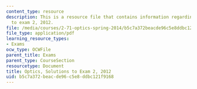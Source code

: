 ```yaml
---
content_type: resource
description: This is a resource file that contains information regarding optics solutions
  to exam 2, 2012.
file: /media/courses/2-71-optics-spring-2014/b5c7a372beacde96c5e8ddbc121f9168_MIT2_71S14_s12_quiz2_sols.pdf
file_type: application/pdf
learning_resource_types:
- Exams
ocw_type: OCWFile
parent_title: Exams
parent_type: CourseSection
resourcetype: Document
title: Optics, Solutions to Exam 2, 2012
uid: b5c7a372-beac-de96-c5e8-ddbc121f9168
---
```

